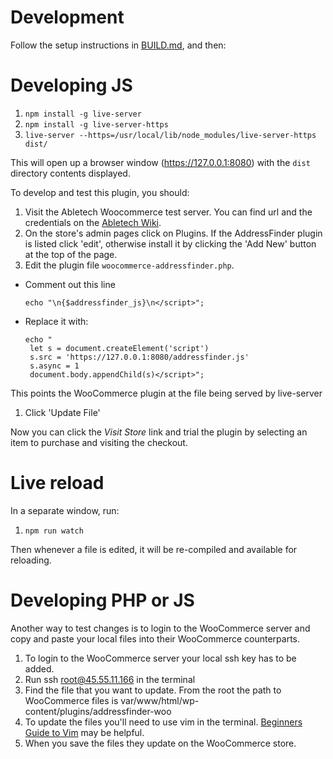 # Development

Follow the setup instructions in [BUILD.md](BUILD.md), and then:

# Developing JS

1. `npm install -g live-server`
1. `npm install -g live-server-https`
2. `live-server --https=/usr/local/lib/node_modules/live-server-https dist/`

This will open up a browser window (https://127.0.0.1:8080) with the `dist` directory contents displayed.

To develop and test this plugin, you should:

1. Visit the Abletech Woocommerce test server. You can find url and the credentials on the [Abletech Wiki](https://sites.google.com/a/abletech.co.nz/wiki/addressfinder/plugins/woocommerce-test-seer).
1. On the store's admin pages click on Plugins. If the AddressFinder plugin is listed click 'edit', otherwise install it by clicking the 'Add New' button at the top of the page.
1. Edit the plugin file `woocommerce-addressfinder.php`.
  - Comment out this line

    ```
    echo "\n{$addressfinder_js}\n</script>";
    ```

  - Replace it with:

    ```
    echo "    
     let s = document.createElement('script')
     s.src = 'https://127.0.0.1:8080/addressfinder.js'
     s.async = 1
     document.body.appendChild(s)</script>";
    ```

  This points the WooCommerce plugin at the file being served by live-server
1. Click 'Update File'

Now you can click the _Visit Store_ link and trial the plugin by selecting an item to purchase and
visiting the checkout.

# Live reload

In a separate window, run:

1. `npm run watch`

Then whenever a file is edited, it will be re-compiled and available for reloading.


# Developing PHP or JS
Another way to test changes is to login to the WooCommerce server and copy and paste your local files into their WooCommerce counterparts.

1. To login to the WooCommerce server your local ssh key has to be added.
1. Run ssh root@45.55.11.166 in the terminal
1. Find the file that you want to update. From the root the path to WooCommerce files is var/www/html/wp-content/plugins/addressfinder-woo
1. To update the files you'll need to use vim in the terminal. [Beginners Guide to Vim](https://sites.google.com/a/abletech.co.nz/wiki/technology-tips/beginners-guide-to-vim) may be helpful.
1. When you save the files they update on the WooCommerce store.
